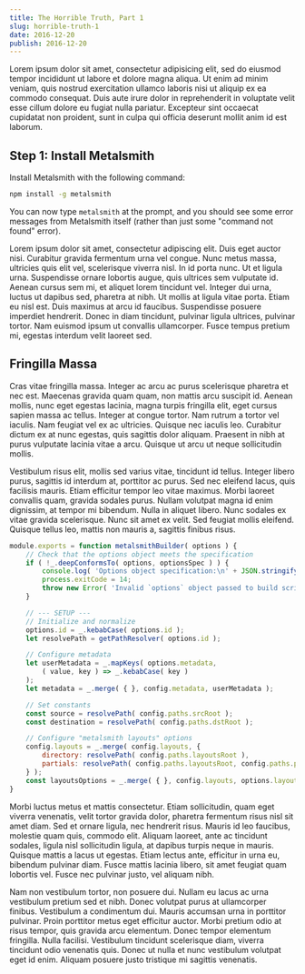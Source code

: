 ```yaml
---
title: The Horrible Truth, Part 1
slug: horrible-truth-1
date: 2016-12-20
publish: 2016-12-20
---
```

Lorem ipsum dolor sit amet, consectetur adipisicing elit, sed do eiusmod tempor incididunt ut labore et dolore magna aliqua. Ut enim ad minim veniam, quis nostrud exercitation ullamco laboris nisi ut aliquip ex ea commodo consequat. Duis aute irure dolor in reprehenderit in voluptate velit esse cillum dolore eu fugiat nulla pariatur. Excepteur sint occaecat cupidatat non proident, sunt in culpa qui officia deserunt mollit anim id est laborum.

## Step 1: Install Metalsmith

Install Metalsmith with the following command:

```bash
npm install -g metalsmith
```

You can now type `metalsmith` at the prompt, and you should see some error messages from Metalsmith itself (rather than just some "command not found" error).

Lorem ipsum dolor sit amet, consectetur adipiscing elit. Duis eget auctor nisi. Curabitur gravida fermentum urna vel congue. Nunc metus massa, ultricies quis elit vel, scelerisque viverra nisl. In id porta nunc. Ut et ligula urna. Suspendisse ornare lobortis augue, quis ultrices sem vulputate id. Aenean cursus sem mi, et aliquet lorem tincidunt vel. Integer dui urna, luctus ut dapibus sed, pharetra at nibh. Ut mollis at ligula vitae porta. Etiam eu nisl est. Duis maximus at arcu id faucibus. Suspendisse posuere imperdiet hendrerit. Donec in diam tincidunt, pulvinar ligula ultrices, pulvinar tortor. Nam euismod ipsum ut convallis ullamcorper. Fusce tempus pretium mi, egestas interdum velit laoreet sed.

## Fringilla Massa

Cras vitae fringilla massa. Integer ac arcu ac purus scelerisque pharetra et nec est. Maecenas gravida quam quam, non mattis arcu suscipit id. Aenean mollis, nunc eget egestas lacinia, magna turpis fringilla elit, eget cursus sapien massa ac tellus. Integer at congue tortor. Nam rutrum a tortor vel iaculis. Nam feugiat vel ex ac ultricies. Quisque nec iaculis leo. Curabitur dictum ex at nunc egestas, quis sagittis dolor aliquam. Praesent in nibh at purus vulputate lacinia vitae a arcu. Quisque ut arcu ut neque sollicitudin mollis.

Vestibulum risus elit, mollis sed varius vitae, tincidunt id tellus. Integer libero purus, sagittis id interdum at, porttitor ac purus. Sed nec eleifend lacus, quis facilisis mauris. Etiam efficitur tempor leo vitae maximus. Morbi laoreet convallis quam, gravida sodales purus. Nullam volutpat magna id enim dignissim, at tempor mi bibendum. Nulla in aliquet libero. Nunc sodales ex vitae gravida scelerisque. Nunc sit amet ex velit. Sed feugiat mollis eleifend. Quisque tellus leo, mattis non mauris a, sagittis finibus risus.

```javascript
module.exports = function metalsmithBuilder( options ) {
    // Check that the options object meets the specification
    if ( !_.deepConformsTo( options, optionsSpec ) ) {
        console.log( 'Options object specification:\n' + JSON.stringify( optionsSpec, specReplacer, 2 ) );
        process.exitCode = 14;
        throw new Error( 'Invalid `options` object passed to build script' );
    }

    // --- SETUP ---
    // Initialize and normalize
    options.id = _.kebabCase( options.id );
    let resolvePath = getPathResolver( options.id );

    // Configure metadata
    let userMetadata = _.mapKeys( options.metadata,
        ( value, key ) => _.kebabCase( key )
    );
    let metadata = _.merge( { }, config.metadata, userMetadata );

    // Set constants
    const source = resolvePath( config.paths.srcRoot );
    const destination = resolvePath( config.paths.dstRoot );

    // Configure "metalsmith layouts" options
    config.layouts = _.merge( config.layouts, {
        directory: resolvePath( config.paths.layoutsRoot ),
        partials: resolvePath( config.paths.layoutsRoot, config.paths.partialsSubdir )
    } );
    const layoutsOptions = _.merge( { }, config.layouts, options.layouts );
}
```

Morbi luctus metus et mattis consectetur. Etiam sollicitudin, quam eget viverra venenatis, velit tortor gravida dolor, pharetra fermentum risus nisl sit amet diam. Sed et ornare ligula, nec hendrerit risus. Mauris id leo faucibus, molestie quam quis, commodo elit. Aliquam laoreet, ante ac tincidunt sodales, ligula nisl sollicitudin ligula, at dapibus turpis neque in mauris. Quisque mattis a lacus ut egestas. Etiam lectus ante, efficitur in urna eu, bibendum pulvinar diam. Fusce mattis lacinia libero, sit amet feugiat quam lobortis vel. Fusce nec pulvinar justo, vel aliquam nibh.

Nam non vestibulum tortor, non posuere dui. Nullam eu lacus ac urna vestibulum pretium sed et nibh. Donec volutpat purus at ullamcorper finibus. Vestibulum a condimentum dui. Mauris accumsan urna in porttitor pulvinar. Proin porttitor metus eget efficitur auctor. Morbi pretium odio at risus tempor, quis gravida arcu elementum. Donec tempor elementum fringilla. Nulla facilisi. Vestibulum tincidunt scelerisque diam, viverra tincidunt odio venenatis quis. Donec ut nulla et nunc vestibulum volutpat eget id enim. Aliquam posuere justo tristique mi sagittis venenatis.
